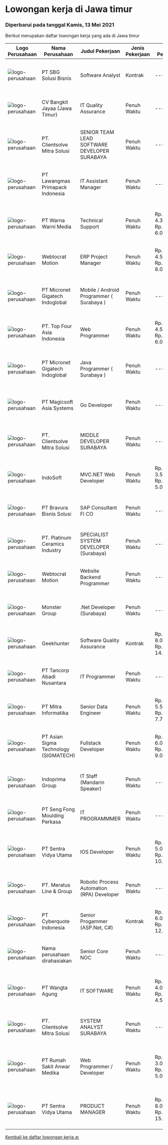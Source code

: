 
  # Lowongan kerja di Jawa timur

  ### Diperbarui pada tanggal Kamis, 13 Mei 2021

  Berikut merupakan daftar lowongan kerja yang ada di Jawa timur

  |Logo Perusahaan | Nama Perusahaan | Judul Pekerjaan | Jenis Pekerjaan | Gaji Pekerjaan | Lokasi | Deskripsi | Tanggal diunggah | Pranala |
  | -------------- | --------------- | --------------- | --------- | --------- | -------------- | ------- | ----------- | ----------- |
  |![logo-perusahaan](https://image-service-cdn.seek.com.au/9178a268da7e9f251b29b144c96a34b6cae5d7c8/ee4dce1061f3f616224767ad58cb2fc751b8d2dc)|PT SBG Solusi Bisnis|Software Analyst|Kontrak|---|Surabaya|Responsibilities Develop, test, deploy, and maintain building user interface components and implementing them following workflows. Provide direction,...|Rabu, 12 Mei 2021|https://www.jobstreet.co.id/id/job/software-analyst-3517755?token=0~a338c545-93e8-481f-bf7a-671be732e6ec&sectionRank=1&jobId=jobstreet-id-job-3517755|
|![logo-perusahaan](https://image-service-cdn.seek.com.au/d67dd0ac9edce9f075100d17084c316c2577d6d7/ee4dce1061f3f616224767ad58cb2fc751b8d2dc)|CV Bangkit Jayaa (Jawa Timur)|IT Quality Assurance|Penuh Waktu|---|Surabaya|Kandidat harus memiliki setidaknya Gelar Sarjana di Teknik (Komputer/Telekomunikasi) atau setara. Bahasa yang harus dimiliki: English Setidaknya...|Rabu, 12 Mei 2021|https://www.jobstreet.co.id/id/job/it-quality-assurance-3517840?token=0~a338c545-93e8-481f-bf7a-671be732e6ec&sectionRank=2&jobId=jobstreet-id-job-3517840|
|![logo-perusahaan](https://image-service-cdn.seek.com.au/cd610ff74f6b14e9edca03718ad697fccc961520/ee4dce1061f3f616224767ad58cb2fc751b8d2dc)|PT. Clientsolve Mitra Solusi|SENIOR  TEAM LEAD  SOFTWARE  DEVELOPER SURABAYA|Penuh Waktu|---|Surabaya|Job Description: Managing the delivery of multiple complex simultaneous system development projects from design through to release. Working closely...|Rabu, 12 Mei 2021|https://www.jobstreet.co.id/id/job/senior-team-lead-software-developer-surabaya-3522080?token=0~a338c545-93e8-481f-bf7a-671be732e6ec&sectionRank=3&jobId=jobstreet-id-job-3522080|
|![logo-perusahaan](https://image-service-cdn.seek.com.au/d54289ece33a8eee4cd298a78161f78c1940cac5/ee4dce1061f3f616224767ad58cb2fc751b8d2dc)|PT Lawangmas Primapack Indonesia|IT Assistant Manager|Penuh Waktu|---|Malang|Dibutuhkan segeraPabrik Malang, Jawa Timur Perusahaan manufacturing PRINTING&amp;PACKAGING yang sedang berkembang pesat membutuhkan tenaga...|Selasa, 11 Mei 2021|https://www.jobstreet.co.id/id/job/it-assistant-manager-3528699?token=0~a338c545-93e8-481f-bf7a-671be732e6ec&sectionRank=4&jobId=jobstreet-id-job-3528699|
|![logo-perusahaan](https://image-service-cdn.seek.com.au/a515a75208fb13180f2cdd8553ca42f7194f07da/ee4dce1061f3f616224767ad58cb2fc751b8d2dc)|PT Warna Warni Media|Technical Support|Penuh Waktu|Rp. 4.300.000-Rp. 6.020.000|Surabaya|Usia Maksimal 35 Tahun Pendidikan minimal D3 Informatika/ Teknik Komputer Pengalaman minimal 1 Tahun dibidang yang sama Memahami konsep Networking /...|Selasa, 11 Mei 2021|https://www.jobstreet.co.id/id/job/technical-support-3529036?token=0~a338c545-93e8-481f-bf7a-671be732e6ec&sectionRank=5&jobId=jobstreet-id-job-3529036|
|![logo-perusahaan](https://image-service-cdn.seek.com.au/266cdb1b6633777975f7e16ec233144d07cf3b39/ee4dce1061f3f616224767ad58cb2fc751b8d2dc)|Webtocrat Motion|ERP Project Manager|Penuh Waktu|Rp. 4.500.000-Rp. 8.000.000|Surabaya|Candidate must possess at least a Computer Science/Information System/Economics/Accounting or equivalent Required skill(s): ERP SAP / Odoo / other ERP...|Selasa, 11 Mei 2021|https://www.jobstreet.co.id/id/job/erp-project-manager-3529322?token=0~a338c545-93e8-481f-bf7a-671be732e6ec&sectionRank=6&jobId=jobstreet-id-job-3529322|
|![logo-perusahaan](https://image-service-cdn.seek.com.au/900127a6526b8d16052f77257b0985206ac0f8d2/ee4dce1061f3f616224767ad58cb2fc751b8d2dc)|PT Micronet Gigatech Indoglobal|Mobile / Android Programmer  ( Surabaya )|Penuh Waktu|---|Surabaya|Kualifikasi : Berpengalaman sebagai programmer selama minimum 1 tahun (fresh graduate welcome) Memiliki kemampuan membuat apps mobile khususnya...|Rabu, 12 Mei 2021|https://www.jobstreet.co.id/id/job/mobile-android-programmer-surabaya-3522227?token=0~a338c545-93e8-481f-bf7a-671be732e6ec&sectionRank=7&jobId=jobstreet-id-job-3522227|
|![logo-perusahaan](https://image-service-cdn.seek.com.au/266b5979506fcfb1d760ce6d11955ffdc2b7b017/ee4dce1061f3f616224767ad58cb2fc751b8d2dc)|PT. Top Four Asia Indonesia|Web Programmer|Penuh Waktu|Rp. 4.500.000-Rp. 6.000.000|Surabaya|Highly successful and innovative digital agency is looking for PHP Programmers. You must have at least 2 years proven commercial experience working...|Rabu, 12 Mei 2021|https://www.jobstreet.co.id/id/job/web-programmer-3518414?token=0~a338c545-93e8-481f-bf7a-671be732e6ec&sectionRank=8&jobId=jobstreet-id-job-3518414|
|![logo-perusahaan](https://image-service-cdn.seek.com.au/900127a6526b8d16052f77257b0985206ac0f8d2/ee4dce1061f3f616224767ad58cb2fc751b8d2dc)|PT Micronet Gigatech Indoglobal|Java Programmer ( Surabaya )|Penuh Waktu|---|Surabaya|Kualifikasi : Berpengalaman sebagai programmer selama minimum 1 tahun (fresh graduate welcome) Memiliki kemampuan membuat apps mobile khususnya...|Rabu, 12 Mei 2021|https://www.jobstreet.co.id/id/job/java-programmer-surabaya-3522223?token=0~a338c545-93e8-481f-bf7a-671be732e6ec&sectionRank=9&jobId=jobstreet-id-job-3522223|
|![logo-perusahaan](https://image-service-cdn.seek.com.au/eab1ce0d3e3a2d7f2eeb2c52c779d30ec6fefd11/ee4dce1061f3f616224767ad58cb2fc751b8d2dc)|PT Magicsoft Asia Systems|Go Developer|Penuh Waktu|---|Malang|In terms of technical expertise, you'll:   Have a knowledge with Go. We only work with clean, well-tested, idiomatic code. Know all about Linux and be...|Rabu, 12 Mei 2021|https://www.jobstreet.co.id/id/job/go-developer-3518396?token=0~a338c545-93e8-481f-bf7a-671be732e6ec&sectionRank=10&jobId=jobstreet-id-job-3518396|
|![logo-perusahaan](https://image-service-cdn.seek.com.au/cd610ff74f6b14e9edca03718ad697fccc961520/ee4dce1061f3f616224767ad58cb2fc751b8d2dc)|PT. Clientsolve Mitra Solusi|MIDDLE  DEVELOPER  SURABAYA|Penuh Waktu|---|Surabaya|Candidate must possess at least Bachelor's Degree (S1) in Computer Science, Information Technology or equivalent. Preferable from reputable University...|Rabu, 12 Mei 2021|https://www.jobstreet.co.id/id/job/middle-developer-surabaya-3522063?token=0~a338c545-93e8-481f-bf7a-671be732e6ec&sectionRank=11&jobId=jobstreet-id-job-3522063|
|![logo-perusahaan](https://image-service-cdn.seek.com.au/3e0e8ccd12ea79714fbbd6059f86cd392019e497/ee4dce1061f3f616224767ad58cb2fc751b8d2dc)|IndoSoft|MVC.NET Web Developer|Penuh Waktu|Rp. 3.500.000-Rp. 5.000.000|Malang|We are looking for a skilled Web Developer who will be responsible for developing and/or designing websites for our clients. You will be working...|Rabu, 12 Mei 2021|https://www.jobstreet.co.id/id/job/mvc-net-web-developer-3522447?token=0~a338c545-93e8-481f-bf7a-671be732e6ec&sectionRank=12&jobId=jobstreet-id-job-3522447|
|![logo-perusahaan](https://image-service-cdn.seek.com.au/c960dca757a4b4d95c93ae43f357bd2279d49f98/ee4dce1061f3f616224767ad58cb2fc751b8d2dc)|PT Bravura Bisnis Solusi|SAP Consultant FI CO|Penuh Waktu|---|Surabaya|Urgently Required: SAP Consultant FI COJob Purpose:As an SAP Consultant, you will need to use your consulting skills to identify and translate the...|Rabu, 12 Mei 2021|https://www.jobstreet.co.id/id/job/sap-consultant-fi-co-3522072?token=0~a338c545-93e8-481f-bf7a-671be732e6ec&sectionRank=13&jobId=jobstreet-id-job-3522072|
|![logo-perusahaan](https://image-service-cdn.seek.com.au/9876afee2974ae754b5dacf7f2f7578ba50d9efc/ee4dce1061f3f616224767ad58cb2fc751b8d2dc)|PT. Platinum Ceramics Industry|SPECIALIST SYSTEM DEVELOPER (Surabaya)|Penuh Waktu|---|Surabaya|Candidate must possess at least Bachelor's Degree in Computer Science/Information Technology or equivalent. At least 3 Year(s) of working experience...|Rabu, 12 Mei 2021|https://www.jobstreet.co.id/id/job/specialist-system-developer-surabaya-3529521?token=0~a338c545-93e8-481f-bf7a-671be732e6ec&sectionRank=14&jobId=jobstreet-id-job-3529521|
|![logo-perusahaan](https://image-service-cdn.seek.com.au/266cdb1b6633777975f7e16ec233144d07cf3b39/ee4dce1061f3f616224767ad58cb2fc751b8d2dc)|Webtocrat Motion|Website Backend Programmer|Penuh Waktu|---|Surabaya|Flexible Time Attendance (40 Hours / Week) Candidate must possess at least a Computer Science/Information Technology or equivalent Required skill(s):...|Selasa, 11 Mei 2021|https://www.jobstreet.co.id/id/job/website-backend-programmer-3529324?token=0~a338c545-93e8-481f-bf7a-671be732e6ec&sectionRank=15&jobId=jobstreet-id-job-3529324|
|![logo-perusahaan](https://image-service-cdn.seek.com.au/951227ab7bcabb9e83db3b9ff18731576d7f4f6f/ee4dce1061f3f616224767ad58cb2fc751b8d2dc)|Monster Group|.Net Developer (Surabaya)|Penuh Waktu|---|Surabaya|Prepare and maintain code for various .Net applications and resolve any defects in systems. Prepare test based applications for various .Net...|Rabu, 12 Mei 2021|https://www.jobstreet.co.id/id/job/net-developer-surabaya-3517915?token=0~a338c545-93e8-481f-bf7a-671be732e6ec&sectionRank=16&jobId=jobstreet-id-job-3517915|
|![logo-perusahaan](https://image-service-cdn.seek.com.au/9b1ac08312d45d7e6f0965d6cfa215d52017a644/ee4dce1061f3f616224767ad58cb2fc751b8d2dc)|Geekhunter|Software Quality Assurance|Kontrak|Rp. 8.000.000-Rp. 14.000.000|Malang|On behalf of our client, we are hiring for the Software Quality Assurance position (remote position/Denpasar, Bali)Job Requirement Professional...|Senin, 10 Mei 2021|https://www.jobstreet.co.id/id/job/software-quality-assurance-3528060?token=0~a338c545-93e8-481f-bf7a-671be732e6ec&sectionRank=17&jobId=jobstreet-id-job-3528060|
|![logo-perusahaan](https://image-service-cdn.seek.com.au/31877de4a8381d1d179bcca5044dacad96422b98/ee4dce1061f3f616224767ad58cb2fc751b8d2dc)|PT Tancorp Abadi Nusantara|IT Programmer|Penuh Waktu|---|Surabaya|membuat program dan menjadi designer project (full stack developer) Persyaratan: Minimal S1 Teknik Informatika / jurusan yang sesuai Minimal 1 tahun...|Senin, 10 Mei 2021|https://www.jobstreet.co.id/id/job/it-programmer-3527854?token=0~a338c545-93e8-481f-bf7a-671be732e6ec&sectionRank=18&jobId=jobstreet-id-job-3527854|
|![logo-perusahaan](https://image-service-cdn.seek.com.au/4f6346c4b15f07e7dff0eae5f1fd5a54c57765ce/ee4dce1061f3f616224767ad58cb2fc751b8d2dc)|PT Mitra Informatika|Senior Data Engineer|Penuh Waktu|Rp. 5.500.000-Rp. 7.700.000|Surabaya|About Mitra InformatikaMitra Informatika is an IT company based in Surabaya that positioning itself to become the market leader in providing...|Rabu, 12 Mei 2021|https://www.jobstreet.co.id/id/job/senior-data-engineer-3518447?token=0~a338c545-93e8-481f-bf7a-671be732e6ec&sectionRank=19&jobId=jobstreet-id-job-3518447|
|![logo-perusahaan](https://image-service-cdn.seek.com.au/836b04d889a66ec831d78756cfe173308fc324a1/ee4dce1061f3f616224767ad58cb2fc751b8d2dc)|PT Asian Sigma Technology (SIGMATECH)|Fullstack Developer|Penuh Waktu|Rp. 6.000.000-Rp. 9.000.000|Surabaya|Requirement: Berdomisili di Surabaya Memahami framework Java Spring Boot dan Angular 2++ Mempunyai pengalaman menggunakan framework Java Spring Boot...|Selasa, 11 Mei 2021|https://www.jobstreet.co.id/id/job/fullstack-developer-3516886?token=0~a338c545-93e8-481f-bf7a-671be732e6ec&sectionRank=20&jobId=jobstreet-id-job-3516886|
|![logo-perusahaan](https://image-service-cdn.seek.com.au/a4560b3c8060d44e2a08a2fdeb4cc60f11291dac/ee4dce1061f3f616224767ad58cb2fc751b8d2dc)|Indoprima Group|IT Staff (Mandarin Speaker)|Penuh Waktu|---|Surabaya|Kualifikasi : Usia maksimal 30 tahun Minimal Pendidikan S1 jurusan Teknik Informatika dengan minimal IPK 3.00, lulusan dari Universitas di CHN...|Minggu, 09 Mei 2021|https://www.jobstreet.co.id/id/job/it-staff-mandarin-speaker-3521300?token=0~a338c545-93e8-481f-bf7a-671be732e6ec&sectionRank=21&jobId=jobstreet-id-job-3521300|
|![logo-perusahaan](https://image-service-cdn.seek.com.au/ed7df867fffc52ae1b162bbcb183ab4a3a28f7ec/ee4dce1061f3f616224767ad58cb2fc751b8d2dc)|PT Seng Fong Moulding Perkasa|IT PROGRAMMMER|Penuh Waktu|---|Kediri|Responsibilities:  • Developed the software programs• Perform upgrades to make software and systems more secure and efficient • Coding and...|Minggu, 09 Mei 2021|https://www.jobstreet.co.id/id/job/it-programmmer-3521121?token=0~a338c545-93e8-481f-bf7a-671be732e6ec&sectionRank=22&jobId=jobstreet-id-job-3521121|
|![logo-perusahaan](https://image-service-cdn.seek.com.au/3fab689e8b744a206690f8279918ab15492e8c30/ee4dce1061f3f616224767ad58cb2fc751b8d2dc)|PT Sentra Vidya Utama|IOS Developer|Penuh Waktu|Rp. 5.000.000-Rp. 10.000.000|Surabaya|REQUIREMENTS : Have experience of iOS Development Have published one or more iOS apps in the app store A deep familiarity with swift, Objective-C. C++...|Senin, 10 Mei 2021|https://www.jobstreet.co.id/id/job/ios-developer-3527920?token=0~a338c545-93e8-481f-bf7a-671be732e6ec&sectionRank=23&jobId=jobstreet-id-job-3527920|
|![logo-perusahaan](https://image-service-cdn.seek.com.au/b01967b2e29b6583b9f8d42d9633f4c1f0e8543b/ee4dce1061f3f616224767ad58cb2fc751b8d2dc)|PT. Meratus Line & Group|Robotic Process Automation (RPA) Developer|Penuh Waktu|---|Surabaya|We are looking for RPA Developers to join our team of highly professional Software Developers. To be successful, you’ll need experience in...|Senin, 10 Mei 2021|https://www.jobstreet.co.id/id/job/robotic-process-automation-rpa-developer-3527608?token=0~a338c545-93e8-481f-bf7a-671be732e6ec&sectionRank=24&jobId=jobstreet-id-job-3527608|
|![logo-perusahaan](https://image-service-cdn.seek.com.au/c0a514b2bc3b002e40167d5a52d4577ed96a4f9f/ee4dce1061f3f616224767ad58cb2fc751b8d2dc)|PT Cyberquote Indonesia|Senior Progammer (ASP.Net, C#)|Kontrak|Rp. 6.000.000-Rp. 12.000.000|Surabaya|Responsibilities Design, develop and maintain frontend application in a reuseable and easy to change manner to support business growth. Develop and...|Senin, 10 Mei 2021|https://www.jobstreet.co.id/id/job/senior-progammer-asp-net-c-3528293?token=0~a338c545-93e8-481f-bf7a-671be732e6ec&sectionRank=25&jobId=jobstreet-id-job-3528293|
|![logo-perusahaan](https://us.123rf.com/450wm/pavelstasevich/pavelstasevich1811/pavelstasevich181101027/112815900-stock-vector-no-image-available-icon-flat-vector.jpg?ver=6)|Nama perusahaan dirahasiakan|Senior Core NOC|Penuh Waktu|---|Surabaya|We are looking for an experienced Senior Core Network Operation Center with a proven track record of leading and developing the Network Operation...|Minggu, 09 Mei 2021|https://www.jobstreet.co.id/id/job/senior-core-noc-3520985?token=0~a338c545-93e8-481f-bf7a-671be732e6ec&sectionRank=26&jobId=jobstreet-id-job-3520985|
|![logo-perusahaan](https://image-service-cdn.seek.com.au/e8954dc400257ac0aed991e27f59ae2b6a496319/ee4dce1061f3f616224767ad58cb2fc751b8d2dc)|PT Wangta Agung|IT SOFTWARE|Penuh Waktu|Rp. 4.000.000-Rp. 4.500.000|Surabaya|Bertanggungjawab dalam pengembangan dan maintenance sistem dalam mendukung operasional perusahaan. Bertanggungjawab dalam error handling pada sistem...|Jumat, 07 Mei 2021|https://www.jobstreet.co.id/id/job/it-software-3518867?token=0~a338c545-93e8-481f-bf7a-671be732e6ec&sectionRank=27&jobId=jobstreet-id-job-3518867|
|![logo-perusahaan](https://image-service-cdn.seek.com.au/cd610ff74f6b14e9edca03718ad697fccc961520/ee4dce1061f3f616224767ad58cb2fc751b8d2dc)|PT. Clientsolve Mitra Solusi|SYSTEM ANALYST SURABAYA|Penuh Waktu|---|Surabaya|Job Requirements: Holding at least Bachelor's Degree (S1) Have good logic skills. Ability and desire to learn something new. Experienced in making...|Sabtu, 08 Mei 2021|https://www.jobstreet.co.id/id/job/system-analyst-surabaya-3520020?token=0~a338c545-93e8-481f-bf7a-671be732e6ec&sectionRank=28&jobId=jobstreet-id-job-3520020|
|![logo-perusahaan](https://image-service-cdn.seek.com.au/8a6418c559f6a72e1e1d87d06e28ef5b42e4f49b/ee4dce1061f3f616224767ad58cb2fc751b8d2dc)|PT Rumah Sakit Anwar Medika|Web Programmer / Developer|Penuh Waktu|Rp. 3.000.000-Rp. 5.000.000|Sidoarjo|1. Mahir pemrograman PHP dan menguasai framework CodeIgniter2. Menguasai database Postgresql dan mySQL3. Menyertakan link github source code project...|Senin, 10 Mei 2021|https://www.jobstreet.co.id/id/job/web-programmer-developer-3528015?token=0~a338c545-93e8-481f-bf7a-671be732e6ec&sectionRank=29&jobId=jobstreet-id-job-3528015|
|![logo-perusahaan](https://image-service-cdn.seek.com.au/3fab689e8b744a206690f8279918ab15492e8c30/ee4dce1061f3f616224767ad58cb2fc751b8d2dc)|PT Sentra Vidya Utama|PRODUCT MANAGER|Penuh Waktu|Rp. 8.000.000-Rp. 15.000.000|Surabaya|Kualifikasi: Pengalaman minimal 2 tahun dalam siklus pengembangan Sistem Informasi Minimal S1 Teknik Informatika / Sistem Informasi / Manajemen Sistem...|Jumat, 07 Mei 2021|https://www.jobstreet.co.id/id/job/product-manager-3526662?token=0~a338c545-93e8-481f-bf7a-671be732e6ec&sectionRank=30&jobId=jobstreet-id-job-3526662|


  [Kembali ke daftar lowongan kerja 🔙](../README.md#daftar-lowongan-kerja)
  